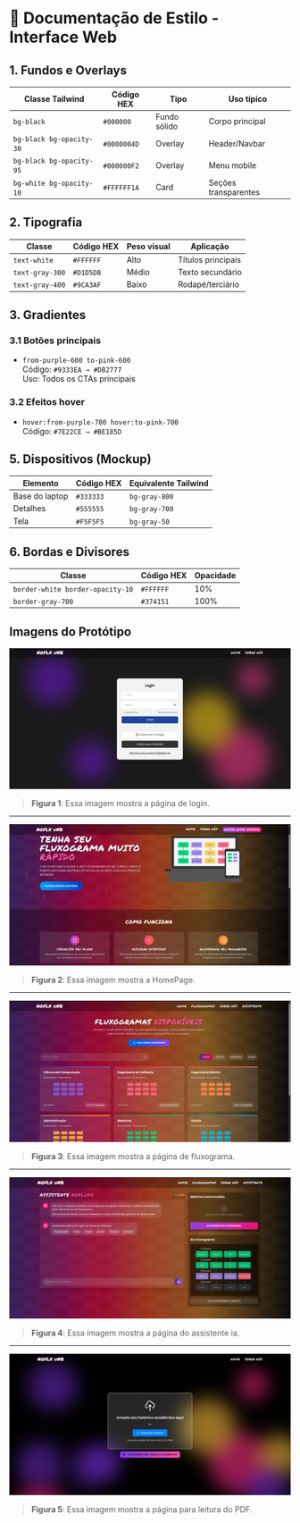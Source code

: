 # 🎨 Documentação de Estilo - Interface Web

## 1. Fundos e Overlays
| Classe Tailwind          | Código HEX  | Tipo         | Uso típico               |
|--------------------------|-------------|--------------|--------------------------|
| `bg-black`               | `#000000`   | Fundo sólido | Corpo principal          |
| `bg-black bg-opacity-30` | `#0000004D` | Overlay      | Header/Navbar            |
| `bg-black bg-opacity-95` | `#000000F2` | Overlay      | Menu mobile              |
| `bg-white bg-opacity-10` | `#FFFFFF1A` | Card         | Seções transparentes     |

## 2. Tipografia
| Classe          | Código HEX | Peso visual | Aplicação               |
|-----------------|------------|-------------|-------------------------|
| `text-white`    | `#FFFFFF`  | Alto        | Títulos principais      |
| `text-gray-300` | `#D1D5DB`  | Médio       | Texto secundário        |
| `text-gray-400` | `#9CA3AF`  | Baixo       | Rodapé/terciário        |

## 3. Gradientes
### 3.1 Botões principais
- `from-purple-600 to-pink-600`  
  Código: `#9333EA → #DB2777`  
  Uso: Todos os CTAs principais

### 3.2 Efeitos hover
- `hover:from-purple-700 hover:to-pink-700`  
  Código: `#7E22CE → #BE185D`

## 5. Dispositivos (Mockup)
| Elemento       | Código HEX | Equivalente Tailwind |
|----------------|------------|----------------------|
| Base do laptop | `#333333`  | `bg-gray-800`        |
| Detalhes       | `#555555`  | `bg-gray-700`        |
| Tela           | `#F5F5F5`  | `bg-gray-50`         |

## 6. Bordas e Divisores
| Classe               | Código HEX  | Opacidade |
|----------------------|-------------|-----------|
| `border-white border-opacity-10` | `#FFFFFF`   | 10%       |
| `border-gray-700`    | `#374151`   | 100%      |

## Imagens do Protótipo

![Minha imagem](../img/login-no-fluxo.jpeg)
> **Figura 1**: Essa imagem mostra a página de login.
---
![HomePage Imagem](../img/home-no-fluxo.png)
> **Figura 2**: Essa imagem mostra a HomePage.
---
![Fluxogramas Imagem](../img/fluxograma-no-fluxo.png)
> **Figura 3**: Essa imagem mostra a página de fluxograma.
---
![Imagem do Assistente](../img/assis-no-fluxo.png)
> **Figura 4**: Essa imagem mostra a página do assistente ia.
---
![Imagem para Leitura do PDF](../img/leitura-pdf-no-fluxo.png)
> **Figura 5**: Essa imagem mostra a página para leitura do PDF.